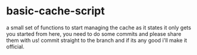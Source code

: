 # basic-cache-script
a small set of functions to start managing the cache
as it states it only gets you started
from here, you need to do some commits and please share them with us!
commit straight to the branch and if its any good i'll make it official.
